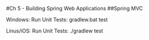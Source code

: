#Ch 5 - Building Spring Web Applications
##Spring MVC

Windows:
Run Unit Tests:		gradlew.bat test


Linus/iOS:
Run Unit Tests:		./gradlew test
